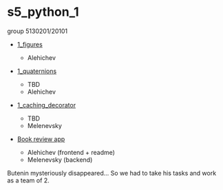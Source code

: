 # s5_python_1

group 5130201/20101

- [1_figures](https://github.com/alehichev-av/1_figures)
  - Alehichev
- [1_quaternions](https://github.com/alehichev-av/1_quaternions)
  - TBD
  - Alehichev
- [1_caching_decorator](https://github.com/Melenkaa/Py2024_5130201-20101_gr9_Melenevskiy)
  - TBD
  - Melenevsky

- [Book review app](https://github.com/alehichev-av/book-db)
  - Alehichev  (frontend + readme)
  - Melenevsky (backend)

Butenin mysteriously disappeared... So we had to take his tasks and work as a team of 2.
